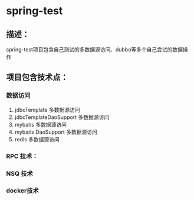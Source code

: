 # spring-test

## 描述：
spring-test项目包含自己测试的多数据源访问、dubbo等多个自己尝试的数据操作

## 项目包含技术点：

### 数据访问
1. jdbcTemplate 多数据源访问
2. jdbcTemplateDaoSupport 多数据源访问
3. mybatis 多数据源访问
4. mybatis DaoSupport 多数据源访问
5. redis 多数据源访问


### RPC 技术：


### NSQ 技术


### docker技术


